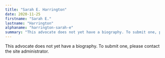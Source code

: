 ```yaml
---
title: "Sarah E. Harrington"
date: 2020-11-25
firstname: "Sarah E."
lastname: "Harrington"
alphaname: "harrington-sarah-e"
summary: "This advocate does not yet have a biography. To submit one, please contact the site administrator."
---
```

This advocate does not yet have a biography. To submit one, please contact the site administrator.


